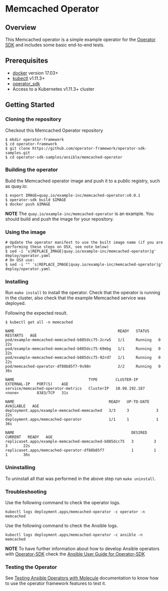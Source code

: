 # Memcached Operator

## Overview

This Memcached operator is a simple example operator for the [Operator SDK][operator_sdk] and includes some basic end-to-end tests.

## Prerequisites

- [docker][docker_tool] version 17.03+
- [kubectl][kubectl_tool] v1.11.3+
- [operator_sdk][operator_install]
- Access to a Kubernetes v1.11.3+ cluster

## Getting Started

### Cloning the repository

Checkout this Memcached Operator repository

```
$ mkdir operator-framework
$ cd operator-framework
$ git clone https://github.com/operator-framework/operator-sdk-samples.git
$ cd operator-sdk-samples/ansible/memcached-operator
```

### Building the operator

Build the Memcached operator image and push it to a public registry, such as quay.io:

```
$ export IMAGE=quay.io/example-inc/memcached-operator:v0.0.1
$ operator-sdk build $IMAGE
$ docker push $IMAGE
```

**NOTE** The `quay.io/example-inc/memcached-operator` is an example. You should build and push the image for your repository. 

### Using the image

```
# Update the operator manifest to use the built image name (if you are performing these steps on OSX, see note below)
$ sed -i 's|REPLACE_IMAGE|quay.io/example-inc/memcached-operator|g' deploy/operator.yaml
# On OSX use:
$ sed -i "" 's|REPLACE_IMAGE|quay.io/example-inc/memcached-operator|g' deploy/operator.yaml
```

### Installing

Run `make install` to install the operator. Check that the operator is running in the cluster, also check that the example Memcached service was deployed.

Following the expected result. 

```shell
$ kubectl get all -n memcached

NAME                                              READY   STATUS    RESTARTS   AGE
pod/example-memcached-memcached-b885dcc75-2crw5   1/1     Running   0          22s
pod/example-memcached-memcached-b885dcc75-69mbg   1/1     Running   0          22s
pod/example-memcached-memcached-b885dcc75-92rd7   1/1     Running   0          22s
pod/memcached-operator-df88b85f7-9s98n            2/2     Running   0          36s

NAME                                 TYPE        CLUSTER-IP      EXTERNAL-IP   PORT(S)    AGE
service/memcached-operator-metrics   ClusterIP   10.98.192.187   <none>        8383/TCP   31s

NAME                                          READY   UP-TO-DATE   AVAILABLE   AGE
deployment.apps/example-memcached-memcached   3/3     3            3           22s
deployment.apps/memcached-operator            1/1     1            1           36s

NAME                                                    DESIRED   CURRENT   READY   AGE
replicaset.apps/example-memcached-memcached-b885dcc75   3         3         3       22s
replicaset.apps/memcached-operator-df88b85f7            1         1         1       36s
```

### Uninstalling 

To uninstall all that was performed in the above step run `make uninstall`.

### Troubleshooting

Use the following command to check the operator logs. 

```
kubectl logs deployment.apps/memcached-operator -c operator -n memcached
```

Use the following command to check the Ansible logs. 

```
kubectl logs deployment.apps/memcached-operator -c ansible -n memcached
```

**NOTE** To have further information about how to develop Ansible operators with [Operator-SDK][operator_sdk] check the [Ansible User Guide for Operator-SDK][ansible-guide]

### Testing the Operator

See [Testing Ansible Operators with Molecule][ansible-test-guide] documentation to know how to use the operator framework features to test it.  

[python]: https://www.python.org/
[ansible]: https://www.ansible.com/
[kubectl_tool]: https://kubernetes.io/docs/tasks/tools/install-kubectl/
[docker_tool]: https://docs.docker.com/install/
[operator_sdk]: https://github.com/operator-framework/operator-sdk
[operator_install]: https://github.com/operator-framework/operator-sdk/blob/master/doc/user/install-operator-sdk.md
[ansible-test-guide]: https://github.com/operator-framework/operator-sdk/blob/master/doc/ansible/dev/testing_guide.md
[ansible-guide]: https://github.com/operator-framework/operator-sdk/blob/master/doc/ansible/user-guide.md
